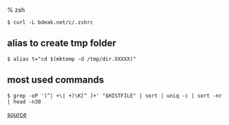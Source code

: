 % zsh

	$ curl -L bdeak.net/c/.zshrc

## alias to create tmp folder

	$ alias t="cd $(mktemp -d /tmp/dir.XXXXX)"

## most used commands

	$ grep -oP '(^| +\| +)\K[^ ]+' "$HISTFILE" | sort | uniq -c | sort -nr | head -n30

[source](https://lobste.rs/s/eprvjp/what_are_your_favorite_non_standard_cli#c_irtkm9)
